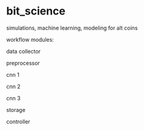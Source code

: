 # bit_science
simulations, machine learning, modeling for alt coins

workflow modules:

data collector

preprocessor

cnn 1

cnn 2

cnn 3

storage

controller
